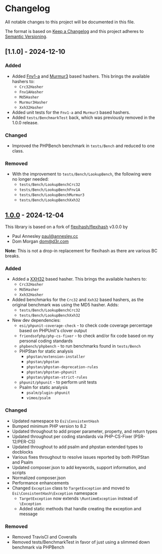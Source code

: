 # Changelog

All notable changes to this project will be documented in this file.

The format is based on [Keep a Changelog](http://keepachangelog.com/)
and this project adheres to [Semantic Versioning](http://semver.org/).


## [1.1.0] - 2024-12-10

### Added

  * Added [Fnv1-a](https://en.wikipedia.org/wiki/Fowler%E2%80%93Noll%E2%80%93Vo_hash_function) and [Murmur3](https://github.com/aappleby/smhasher) based hashers. This brings the available hashers to:
      * `Crc32Hasher`
      * `Fnv1AHasher`
      * `Md5Hasher`
      * `Murmur3Hasher`
      * `Xxh32Hasher`
  * Added unit tests for the `Fnv1-a` and `Murmur3` based hashers.
  * Added `tests/BenchmarkTest` back, which was previously removed in the 1.0.0 release.

### Changed

  * Improved the PHPBench benchmark in `tests/Bench` and reduced to one class.

### Removed

  * With the improvement to `tests/Bench/LookupBench`, the following were no longer needed:
    * `tests/Bench/LookupBenchCrc32`
    * `tests/Bench/LookupBenchFnv1A`
    * `tests/Bench/LookupBenchMurmur3`
    * `tests/Bench/LookupBenchXxh32`


## [1.0.0] - 2024-12-04

This library is based on a fork of [flexihash/flexihash](https://github.com/pda/flexihash) v3.0.0 by
 * Paul Annesley <paul@annesley.cc>
 * Dom Morgan <dom@d3r.com> 

**Note:** This is not a drop-in replacement for flexihash as there are various BC breaks.

### Added

  * Added a [XXH32](https://xxhash.com/) based hasher. This brings the available hashers to:
    * `Crc32Hasher`
    * `Md5Hasher`
    * `Xxh32Hasher`
  * Added benchmarks for the `Crc32` and `Xxh32` based hashers, as the original benchmark was using the MD5 hasher. Adds: 
    * `tests/Bench/LookupBenchCrc32`
    * `tests/Bench/LookupBenchXxh32`
  * New dev dependencies:
    * `esi/phpunit-coverage-check` - to check code coverage percentage based on PHPUnit's clover output
    * `friendsofphp/php-cs-fixer`  - to check and/or fix code based on my personal coding standards
    * `phpbench/phpbench` - to run benchmarks found in `tests/Bench`
    * PHPStan for static analysis
      * `phpstan/extension-installer`
      * `phpstan/phpstan`
      * `phpstan/phpstan-deprecation-rules`
      * `phpstan/phpstan-phpunit`
      * `phpstan/phpstan-strict-rules`
    * `phpunit/phpunit` - to perform unit tests
    * Psalm for static analysis
      * `psalm/plugin-phpunit`
      * `vimeo/psalm`

### Changed

  * Updated namespace to `Esi\ConsistentHash`
  * Bumped minimum PHP version to 8.2
  * Updated throughout to add proper parameter, property, and return types
  * Updated throughout per coding standards via PHP-CS-Fixer (PSR-12/PER-CS)
  * Updated throughout to add psalm and phpstan extended types to docblocks
  * Various fixes throughout to resolve issues reported by both PHPStan and Psalm
  * Updated composer.json to add keywords, support information, and scripts
  * Normalized composer.json
  * Performance enhancements
  * Changed `Exception` class to `TargetException` and moved to `Esi\ConsistentHash\Exception` namespace
    * `TargetException` now extends `\RuntimeException` instead of `\Exception`
    * Added static methods that handle creating the exception and message

### Removed

  * Removed TravisCI and Coveralls
  * Removed tests/BenchmarkTest in favor of just using a slimmed down benchmark via PHPBench


[unreleased]: https://github.com/ericsizemore/consistent-hash/tree/main
[1.0.0]: https://github.com/ericsizemore/consistent-hash/releases/tag/1.1.0
[1.0.0]: https://github.com/ericsizemore/consistent-hash/releases/tag/1.0.0
